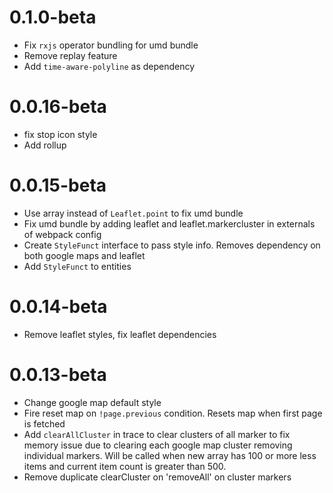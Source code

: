 # 0.1.0-beta
- Fix `rxjs` operator bundling for umd bundle
- Remove replay feature
- Add `time-aware-polyline` as dependency

# 0.0.16-beta
- fix stop icon style
- Add rollup

# 0.0.15-beta
- Use array instead of `Leaflet.point` to fix umd bundle
- Fix umd bundle by adding leaflet and leaflet.markercluster in externals of webpack config
- Create `StyleFunct` interface to pass style info. Removes dependency on both google maps and leaflet
- Add `StyleFunct` to entities

# 0.0.14-beta
- Remove leaflet styles, fix leaflet dependencies

# 0.0.13-beta
- Change google map default style
- Fire reset map on `!page.previous` condition. Resets map when first page is fetched
- Add `clearAllCluster` in trace to clear clusters of all marker to fix memory issue due to clearing each google map cluster removing individual markers. Will be called when new array has 100 or more less items and current item count is greater than 500.
- Remove duplicate clearCluster on 'removeAll' on cluster markers